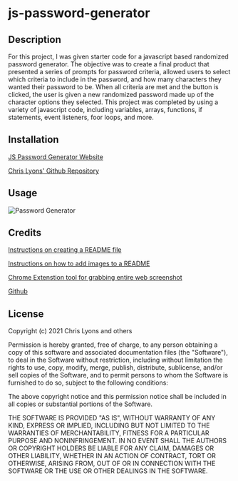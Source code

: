 # js-password-generator

## Description

For this project, I was given starter code for a javascript based randomized password generator.  The objective was to create a final product that presented a series of prompts for password criteria, allowed users to select which criteria to include in the password, and how many characters they wanted their password to be.  When all criteria are met and the button is clicked, the user is given a new randomized password made up of the character options they selected.  This project was completed by using a variety of javascript code, including variables, arrays, functions, if statements, event listeners, foor loops, and more. 

## Installation

[JS Password Generator Website](https://chrislyons2886.github.io/js-password-generator/)

[Chris Lyons' Github Repository](https://github.com/chrislyons2886/js-password-generator)

## Usage
![Password Generator](https://user-images.githubusercontent.com/77216549/111711171-8618c280-8821-11eb-9887-9d0d424db5fd.png)

## Credits

[Instructions on creating a README file](https://coding-boot-camp.github.io/full-stack/github/professional-readme-guide)

[Instructions on how to add images to a README](https://medium.com/@justynagolawska/how-to-easily-add-screenshots-into-your-readme-file-on-github-d806a01d6ffd)

[Chrome Extenstion tool for grabbing entire web screenshot](https://chrome.google.com/webstore/detail/save-to-google-drive/gmbmikajjgmnabiglmofipeabaddhgne?hl=en)

[Github](https://github.com)

## License

Copyright (c) 2021 Chris Lyons and others

Permission is hereby granted, free of charge, to any person obtaining
a copy of this software and associated documentation files (the
"Software"), to deal in the Software without restriction, including
without limitation the rights to use, copy, modify, merge, publish,
distribute, sublicense, and/or sell copies of the Software, and to
permit persons to whom the Software is furnished to do so, subject to
the following conditions:

The above copyright notice and this permission notice shall be
included in all copies or substantial portions of the Software.

THE SOFTWARE IS PROVIDED "AS IS", WITHOUT WARRANTY OF ANY KIND,
EXPRESS OR IMPLIED, INCLUDING BUT NOT LIMITED TO THE WARRANTIES OF
MERCHANTABILITY, FITNESS FOR A PARTICULAR PURPOSE AND
NONINFRINGEMENT. IN NO EVENT SHALL THE AUTHORS OR COPYRIGHT HOLDERS BE
LIABLE FOR ANY CLAIM, DAMAGES OR OTHER LIABILITY, WHETHER IN AN ACTION
OF CONTRACT, TORT OR OTHERWISE, ARISING FROM, OUT OF OR IN CONNECTION
WITH THE SOFTWARE OR THE USE OR OTHER DEALINGS IN THE SOFTWARE.
